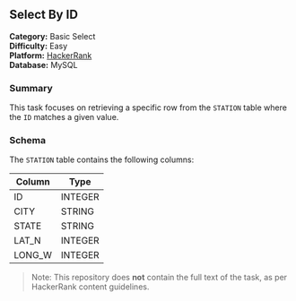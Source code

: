 ## Select By ID

**Category:** Basic Select  
**Difficulty:** Easy  
**Platform:** [HackerRank](https://www.hackerrank.com/challenges/select-by-id/problem)  
**Database:** MySQL

### Summary

This task focuses on retrieving a specific row from the `STATION` table where the `ID` matches a given value.

### Schema

The `STATION` table contains the following columns:

| Column   | Type    |
|----------|---------|
| ID       | INTEGER |
| CITY     | STRING  |
| STATE    | STRING  |
| LAT_N    | INTEGER |
| LONG_W   | INTEGER |

> Note: This repository does **not** contain the full text of the task, as per HackerRank content guidelines.